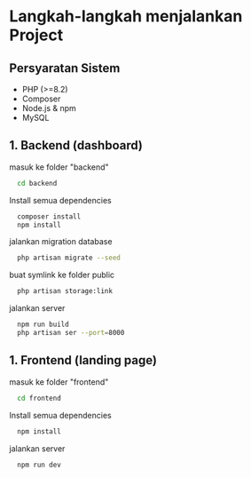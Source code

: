 
# Langkah-langkah menjalankan Project




## Persyaratan Sistem

- PHP (>=8.2)
- Composer
- Node.js & npm
- MySQL


## 1. Backend (dashboard)

masuk ke folder "backend"

```bash
  cd backend
```

Install semua dependencies
```bash
  composer install
  npm install
```

jalankan migration database
```bash
  php artisan migrate --seed
```

buat symlink ke folder public
```bash
  php artisan storage:link
```

jalankan server
```bash
  npm run build
  php artisan ser --port=8000
```


## 1. Frontend (landing page)

masuk ke folder "frontend"

```bash
  cd frontend
```

Install semua dependencies
```bash
  npm install
```

jalankan server
```bash
  npm run dev
```

